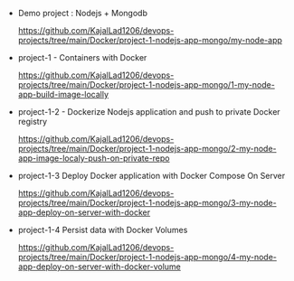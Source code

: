 
- Demo project : Nodejs + Mongodb

  https://github.com/KajalLad1206/devops-projects/tree/main/Docker/project-1-nodejs-app-mongo/my-node-app

- project-1 - Containers with Docker

  https://github.com/KajalLad1206/devops-projects/tree/main/Docker/project-1-nodejs-app-mongo/1-my-node-app-build-image-locally
- project-1-2 - Dockerize Nodejs application and push to private Docker registry

  https://github.com/KajalLad1206/devops-projects/tree/main/Docker/project-1-nodejs-app-mongo/2-my-node-app-image-localy-push-on-private-repo

- project-1-3 Deploy Docker application with Docker Compose On Server

  https://github.com/KajalLad1206/devops-projects/tree/main/Docker/project-1-nodejs-app-mongo/3-my-node-app-deploy-on-server-with-docker

- project-1-4 Persist data with Docker Volumes

  https://github.com/KajalLad1206/devops-projects/tree/main/Docker/project-1-nodejs-app-mongo/4-my-node-app-deploy-on-server-with-docker-volume
